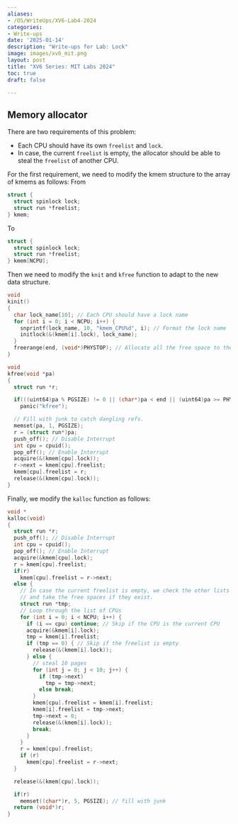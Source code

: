 ```yaml
---
aliases:
- /OS/WriteUps/XV6-Lab4-2024
categories:
- Write-ups
date: '2025-01-14'
description: "Write-ups for Lab: Lock"
image: images/xv6_mit.png
layout: post
title: "XV6 Series: MIT Labs 2024"
toc: true
draft: false

---
```


## Memory allocator

There are two requirements of this problem:

- Each CPU should have its own `freelist` and `lock`.
- In case, the current `freelist` is empty, the allocator should be able to steal the `freelist` of another CPU.

For the first requirement, we need to modify the kmem structure to the array of kmems as follows:
From 
```c
struct {
  struct spinlock lock;
  struct run *freelist;
} kmem;
```
To
```c
struct {
  struct spinlock lock;
  struct run *freelist;
} kmem[NCPU];
```

Then we need to modify the `knit` and `kfree` function to adapt to the new data structure.
```c
void
kinit()
{
  char lock_name[10]; // Each CPU should have a lock name
  for (int i = 0; i < NCPU; i++) {
    snprintf(lock_name, 10, "kmem_CPU%d", i); // Format the lock name
    initlock(&(kmem[i].lock), lock_name);
  }
  freerange(end, (void*)PHYSTOP); // Allocate all the free space to the CPU that executes this line.
}
```
```c
void
kfree(void *pa)
{
  struct run *r;

  if(((uint64)pa % PGSIZE) != 0 || (char*)pa < end || (uint64)pa >= PHYSTOP)
    panic("kfree");

  // Fill with junk to catch dangling refs.
  memset(pa, 1, PGSIZE);
  r = (struct run*)pa;
  push_off(); // Disable Interrupt
  int cpu = cpuid();
  pop_off(); // Enable Interrupt
  acquire(&(kmem[cpu].lock));
  r->next = kmem[cpu].freelist;
  kmem[cpu].freelist = r;
  release(&(kmem[cpu].lock));
}
```

Finally, we modify the `kalloc` function as follows:
```c
void *
kalloc(void)
{
  struct run *r;
  push_off(); // Disable Interrupt
  int cpu = cpuid();
  pop_off(); // Enable Interrupt
  acquire(&kmem[cpu].lock);
  r = kmem[cpu].freelist;
  if(r)
    kmem[cpu].freelist = r->next;
  else {
    // In case the current freelist is empty, we check the other lists of other CPUs 
    // and take the free spaces if they exist.
    struct run *tmp;
    // Loop through the list of CPUs
    for (int i = 0; i < NCPU; i++) {
      if (i == cpu) continue; // Skip if the CPU is the current CPU
      acquire(&kmem[i].lock);
      tmp = kmem[i].freelist;
      if (tmp == 0) { // Skip if the freelist is empty
        release(&(kmem[i].lock));
      } else {
        // steal 10 pages
        for (int j = 0; j < 10; j++) {
          if (tmp->next)
            tmp = tmp->next;
          else break;
        }
        kmem[cpu].freelist = kmem[i].freelist;
        kmem[i].freelist = tmp->next;
        tmp->next = 0;
        release(&(kmem[i].lock));
        break;
      }
    }
    r = kmem[cpu].freelist;
    if (r)
      kmem[cpu].freelist = r->next;
  }

  release(&(kmem[cpu].lock));

  if(r)
    memset((char*)r, 5, PGSIZE); // fill with junk
  return (void*)r;
}
```